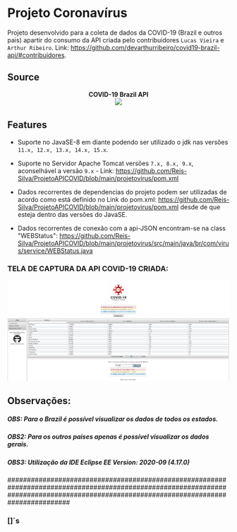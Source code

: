 # Projeto Coronavírus

Projeto desenvolvido para a coleta de dados da COVID-19 (Brazil e outros pais) apartir do consumo da API criada pelo contribuidores `Lucas Vieira` e `Arthur Ribeiro`. Link: https://github.com/devarthurribeiro/covid19-brazil-api/#contribuidores.

## Source

<p align="center">
<b>COVID-19 Brazil API</b><br> 
<a name="top" href="https://covid19-brazil-api.now.sh/"><img src="https://covid19-brazil-api.now.sh/logo.svg" width="250"></a>
</p>

## Features

- Suporte no JavaSE-8 em diante podendo ser utilizado o jdk nas versões `11.x, 12.x, 13.x, 14.x, 15.x`.

- Suporte no Servidor Apache Tomcat versões `7.x, 8.x, 9.x`, aconselhável a versão `9.x` - Link: https://github.com/Reis-Silva/ProjetoAPICOVID/blob/main/projetovirus/pom.xml

- Dados recorrentes de dependencias do projeto podem ser utilizadas de acordo como está definido no Link do pom.xml: https://github.com/Reis-Silva/ProjetoAPICOVID/blob/main/projetovirus/pom.xml desde de que esteja dentro das versões do JavaSE.

 - Dados recorrentes de conexão com a api-JSON encontram-se na class "WEBStatus": https://github.com/Reis-Silva/ProjetoAPICOVID/blob/main/projetovirus/src/main/java/br/com/virus/service/WEBStatus.java
 
### TELA DE CAPTURA DA API COVID-19 CRIADA:
<p align="center">
<img src="https://github.com/Reis-Silva/ProjetoAPICOVID/blob/main/projetovirus/src/main/webapp/resources/img/demo.png">
</p>

## Observações:

##### OBS: Para o Brazil é possível visualizar os dados de todos os estados.

##### OBS2: Para os outros paises apenas é possível visualizar os dados gerais.

##### OBS3: Utilização da IDE Eclipse EE Version: 2020-09 (4.17.0)


########################################################################################################################################################################################
### []´s
